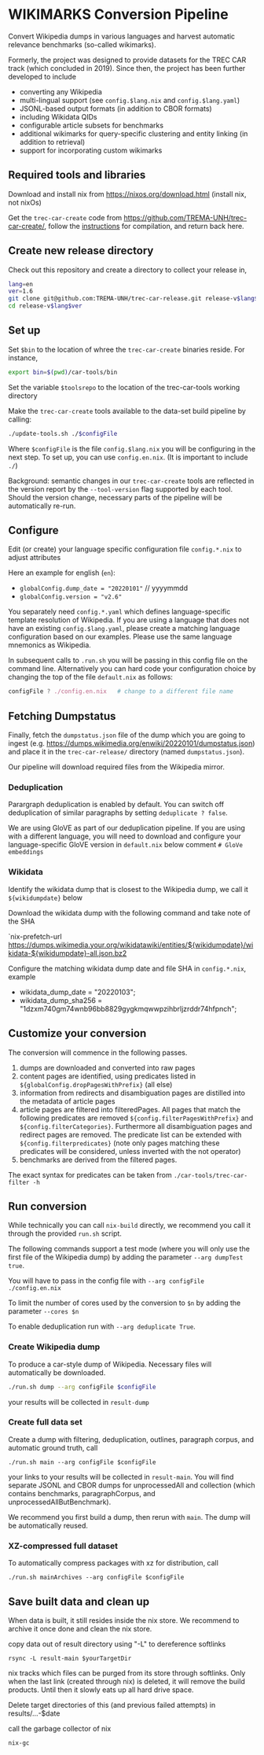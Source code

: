 WIKIMARKS Conversion Pipeline
=============================

Convert Wikipedia dumps in various languages and harvest automatic relevance benchmarks (so-called wikimarks).

Formerly, the project was designed to provide datasets for the TREC CAR track (which concluded in 2019). Since then, the project has been further developed to include

- converting any Wikipedia
- multi-lingual support (see `config.$lang.nix` and `config.$lang.yaml`)
- JSONL-based output formats (in addition to CBOR formats)
- including Wikidata QIDs
- configurable article subsets for benchmarks
- additional wikimarks for query-specific clustering and entity linking (in addition to retrieval)
- support for incorporating custom wikimarks





Required tools and libraries
-----------------------------

Download and install nix from <https://nixos.org/download.html> (install nix, not nixOs)

Get the `trec-car-create` code from <https://github.com/TREMA-UNH/trec-car-create/>, follow the [instructions](https://github.com/TREMA-UNH/trec-car-create/blob/main/README.mkd) for compilation, and return back here.


Create new release directory
----------------------------

Check out this repository and create a directory to collect your release in,
```bash
lang=en
ver=1.6
git clone git@github.com:TREMA-UNH/trec-car-release.git release-v$lang$ver
cd release-v$lang$ver
```

Set up
---------

Set `$bin` to the location of whree the `trec-car-create` binaries reside. For instance,
```bash
export bin=$(pwd)/car-tools/bin
```

Set the variable `$toolsrepo` to the location of the trec-car-tools working directory

Make the `trec-car-create` tools available to the data-set build pipeline by calling:

```bash
./update-tools.sh ./$configFile
```

Where `$configFile` is the file `config.$lang.nix` you will be configuring in the next step. To set up, you can use `config.en.nix`. (It is important to include  `./`)

Background: semantic changes in our `trec-car-create` tools are reflected in the version report by the `--tool-version` flag supported by each tool. Should the version change, necessary parts of the pipeline will be automatically re-run.


Configure
---------

Edit (or create) your language specific configuration file `config.*.nix` to adjust attributes

Here an example for english (`en`):

* `globalConfig.dump_date = "20220101"`  // yyyymmdd
* `globalConfig.version = "v2.6"`

You separately need `config.*.yaml` which defines language-specific template resolution of Wikipedia. If you are using a language that does not have an existing `config.$lang.yaml`, please create a matching language configuration based on our examples. Please use the same language mnemonics as Wikipedia.

In subsequent calls to `.run.sh` you will be passing in this config file on the command line. Alternatively you can hard code your configuration choice by changing the top of the file `default.nix` as follows:

```nix
configFile ? ./config.en.nix   # change to a different file name
```


Fetching Dumpstatus
---------------------

Finally, fetch the `dumpstatus.json` file of the dump which you are going to
ingest (e.g. <https://dumps.wikimedia.org/enwiki/20220101/dumpstatus.json>) and place it in
the `trec-car-release/` directory (named `dumpstatus.json`).

Our pipeline will download required files from the Wikipedia mirror.

### Deduplication

Parargraph deduplication is enabled by default. You can switch off deduplication of similar paragraphs by setting `deduplicate ? false`. 

We are using GloVE as part of our deduplication pipeline. If you are using with a different language, you will need to download and configure your language-specific GloVE version in `default.nix` below comment `# GloVe embeddings` 

### Wikidata

Identify the wikidata dump that is closest to the Wikipedia dump, we call it `${wikidumpdate}` below

Download the wikidata dump with the following command and take note of the SHA

`nix-prefetch-url https://dumps.wikimedia.your.org/wikidatawiki/entities/${wikidumpdate}/wikidata-${wikidumpdate}-all.json.bz2

Configure the matching wikidata dump date and file SHA in `config.*.nix`, example

* wikidata_dump_date = "20220103";
* wikidata_dump_sha256 = "1dzxm740gm74wnb96bb8829gygkmqwwpzihbrljzrddr74hfpnch";


Customize your conversion
--------------------------

The conversion will commence in the following passes. 

1. dumps are downloaded and converted into raw pages
2. content pages are identified, using predicates listed in `${globalConfig.dropPagesWithPrefix}` (all else)
3. information from redirects and disambiguation pages are distilled into the metadata of article pages
4. article pages are filtered into filteredPages. All pages that match the following predicates  are removed `${config.filterPagesWithPrefix}` and `${config.filterCategories}`. Furthermore all disambiguation pages and redirect pages are removed. The predicate list can be extended with `${config.filterpredicates}` (note only pages matching these predicates will be considered, unless inverted with the not operator) 
5. benchmarks are derived from the filtered pages.

The exact syntax for predicates can be taken from `./car-tools/trec-car-filter -h`



Run conversion
--------------

While technically you can call `nix-build` directly, we recommend you call it through the provided `run.sh` script.

The following commands support a test mode (where you will only use the first file of the Wikipedia dump) by adding the parameter `--arg dumpTest true`.

You will have to pass in the config file with `--arg configFile ./config.en.nix`

To limit the number of cores used by the conversion to `$n` by adding the parameter `--cores $n` 

To enable deduplication run with `--arg deduplicate True`.


### Create Wikipedia dump

To produce a car-style dump of Wikipedia. Necessary files will automatically be downloaded. 

```bash
./run.sh dump --arg configFile $configFile
```

your results will be collected in `result-dump`


### Create full data set

Create a dump with filtering, deduplication, outlines, paragraph corpus, and automatic ground truth, call

`./run.sh main --arg configFile $configFile`

your links to your results will be collected in  `result-main`. You will find separate JSONL and CBOR dumps for unprocessedAll and collection (which contains benchmarks, paragraphCorpus, and unprocessedAllButBenchmark).


We recommend you first build a dump, then rerun with `main`. The dump will be automatically reused.


### XZ-compressed full dataset

To automatically compress packages with xz for distribution, call

`./run.sh mainArchives --arg configFile $configFile`     



Save built data and clean up
-----------------------------


When data is built, it still resides inside the nix store. We recommend to archive it once done and clean the nix store.

copy data out of result directory using "-L" to dereference softlinks
```
rsync -L result-main $yourTargetDir
```

nix tracks which files can be purged from its store through softlinks. Only when the last link (created through nix) is deleted, it will remove the build products. Until then it slowly eats up all hard drive space.

Delete target directories of this (and previous failed attempts) in results/...-$date

call the garbage collector of nix

```
nix-gc
```


